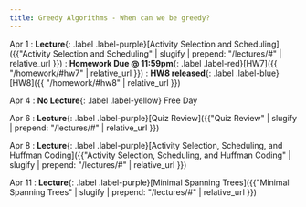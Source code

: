 ```yaml
---
title: Greedy Algorithms - When can we be greedy?
---
```


Apr 1
: **Lecture**{: .label .label-purple}[Activity Selection and Scheduling]({{"Activity Selection and Scheduling" | slugify | prepend: "/lectures/#" | relative_url }})
: **Homework Due @ 11:59pm**{: .label .label-red}[HW7]({{ "/homework/#hw7" | relative_url }})
: **HW8 released**{: .label .label-blue}[HW8]({{ "/homework/#hw8" | relative_url }})

Apr 4
: **No Lecture**{: .label .label-yellow} Free Day

Apr 6
: **Lecture**{: .label .label-purple}[Quiz Review]({{"Quiz Review" | slugify | prepend: "/lectures/#" | relative_url }})

Apr 8
: **Lecture**{: .label .label-purple}[Activity Selection, Scheduling, and Huffman Coding]({{"Activity Selection, Scheduling, and Huffman Coding" | slugify | prepend: "/lectures/#" | relative_url }})

Apr 11
: **Lecture**{: .label .label-purple}[Minimal Spanning Trees]({{"Minimal Spanning Trees" | slugify | prepend: "/lectures/#" | relative_url }})


